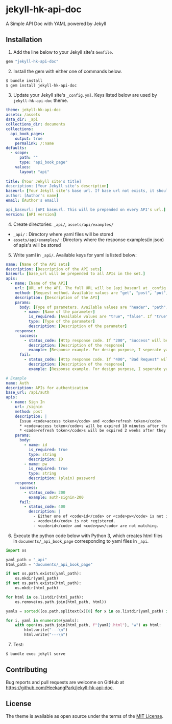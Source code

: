 # jekyll-hk-api-doc

A Simple API Doc with YAML powered by Jekyll
## Installation

1. Add the line below to your Jekyll site's `Gemfile`.

```ruby
gem "jekyll-hk-api-doc"
```

2. Install the gem with either one of commands below.

```bash
$ bundle install
$ gem install jekyll-hk-api-doc
```

3. Update your Jekyll site's `_config.yml`. Keys listed below are used by `jekyll-hk-api-doc` theme.

```yaml
theme: jekyll-hk-api-doc
assets: /assets
data_dir: _api
collections_dir: documents
collections:
  api_book_pages:
    output: true
    permalink: /:name
defaults:
  - scope:
      path: ""
      type: "api_book_page"
    values:
      layout: "api"
      
title: [Your Jekyll site's title]
description: [Your Jekyll site's description]
baseurl: [Your Jekyll site's base url. If base url not exists, it should be ""(empty string)]
author: [Author's name]
email: [Author's email]

api_baseurl: [API baseurl. This will be prepended on every API's url.]
version: [API version]
```

4. Create directories: `_api/`, `assets/api/examples/`
  - `_api/` : Directory where yaml files will be stored
  - `assets/api/examples/` : Directory where the response examples(in json) of apis's will be stored

5. Write yaml in `_api/`. Available keys for yaml is listed below:

```yaml
name: [Name of the API sets]
description: [Description of the API sets]
baseurl: [base_url will be prepended to all APIs in the set.]
apis:
  - name: [Name of the API]
    url: [URL of the API. The full URL will be (api_baseurl at _config.yml) + (baseurl at yaml) + (url).]
    method: [Request method. Available values are "get", "post", "put", "delete", "patch", "head", "options".]
    description: [Description of the API]
    params:
      body: [Type of parameters. Available values are "header", "path", "query", "body".]
        - name: [Name of the parameter]
          is_required: [Available values are "true", "false". If "true", "required" tag will be displayed for the parameter. If "false", "optional" will be displayed for the parameter.]
          type: [Type of the parameter]
          description: [Description of the parameter]
    response:
      success:
        - status_code: [Http response code. If "200", "Success" will be displayed.]
          description: [Description of the response]
          example: [Response example. For design purpose, I seperate yaml and example(examples are loaded via ajax, and highlight.js is applied to them). You only have to write the name of the json file in assets/api/examples/ directory(without the extension .json)]
      fail:
        - status_code: [Http response code. If "400", "Bad Request" will be displayed. If "401", "Unauthorized" will be displayed. If "403", "Forbidden" will be displayed. If "404", "Not Found" will be displayed.]
          description: [Description of the response]
          example: [Response example. For design purpose, I seperate yaml and example(examples are loaded via ajax, and highlight.js is applied to them). You only have to write the name of the json file in assets/api/examples/ directory(without the extension .json)]
```

```yaml
# Example
name: Auth
description: APIs for authentication
base_url: /api/auth
apis:
  - name: Sign In
    url: /signin
    method: post
    description: |
      Issue <code>access token</code> and <code>refresh token</code>
      * <code>access token</code>s will be expired 10 minutes after they are issued.
      * <code>refresh token</code>s will be expired 2 weeks after they are issued.
    params:
      body:
        - name: id
          is_required: true
          type: string
          description: ID
        - name: pw
          is_required: true
          type: string
          description: (plain) password
    response:
      success:
        - status_code: 200
          example: auth-signin-200
      fail:
        - status_code: 400
          description: |
            - Either one of <code>id</code> or <code>pw</code> is not included in the request.
            - <code>id</code> is not registered.
            - <code>id</code> and <code>pw</code> are not matching.
```

6. Execute the python code below with Python 3, which creates html files in `documents/_api_book_page` corresponding to yaml files in `_api`.

```python
import os

yaml_path = "_api"
html_path = "documents/_api_book_page"

if not os.path.exists(yaml_path):
    os.mkdir(yaml_path)
if not os.path.exists(html_path):
    os.mkdir(html_path)

for html in os.listdir(html_path):
    os.remove(os.path.join(html_path, html))

yamls = sorted([os.path.splitext(x)[0] for x in os.listdir(yaml_path) if x.endswith(".yaml")])

for i, yaml in enumerate(yamls):
    with open(os.path.join(html_path, f"{yaml}.html"), "w") as html:
        html.write("---\n")
        html.write("---\n")
```

7. Test:

```bash
$ bundle exec jekyll serve
```

## Contributing

Bug reports and pull requests are welcome on GitHub at https://github.com/HeekangPark/jekyll-hk-api-doc.
## License

The theme is available as open source under the terms of the [MIT License](https://opensource.org/licenses/MIT).
